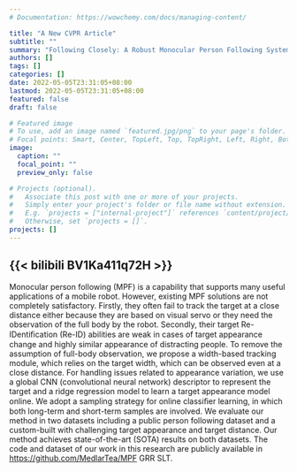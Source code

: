 ```yaml
---
# Documentation: https://wowchemy.com/docs/managing-content/

title: "A New CVPR Article"
subtitle: ""
summary: "Following Closely: A Robust Monocular Person Following System for Mobile Robot"
authors: []
tags: []
categories: []
date: 2022-05-05T23:31:05+08:00
lastmod: 2022-05-05T23:31:05+08:00
featured: false
draft: false

# Featured image
# To use, add an image named `featured.jpg/png` to your page's folder.
# Focal points: Smart, Center, TopLeft, Top, TopRight, Left, Right, BottomLeft, Bottom, BottomRight.
image:
  caption: ""
  focal_point: ""
  preview_only: false

# Projects (optional).
#   Associate this post with one or more of your projects.
#   Simply enter your project's folder or file name without extension.
#   E.g. `projects = ["internal-project"]` references `content/project/deep-learning/index.md`.
#   Otherwise, set `projects = []`.
projects: []
---
```

{{< bilibili BV1Ka411q72H >}}
---
Monocular person following (MPF) is a capability that supports many useful applications of a mobile robot. However, existing MPF solutions are not completely satisfactory. Firstly, they often fail to track the target at a close distance either because they are based on visual servo or they need the observation of the full body by the robot. Secondly, their target Re-IDentiﬁcation (Re-ID) abilities are weak in cases of target appearance change and highly similar appearance of distracting people. To remove the assumption of full-body observation, we propose a width-based tracking module, which relies on the target width, which can be observed even at a close distance. For handling issues related to appearance variation, we use a global CNN (convolutional neural network) descriptor to represent the target and a ridge regression model to learn a target appearance model online. We adopt a sampling strategy for online classiﬁer learning, in which both long-term and short-term samples are involved. We evaluate our method in two datasets including a public person following dataset and a custom-built with challenging target appearance and target distance. Our method achieves state-of-the-art (SOTA) results on both datasets. The code and dataset of our work in this research are publicly available in https://github.com/MedlarTea/MPF GRR SLT.

